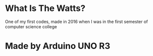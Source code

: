 # What Is The Watts?
One of my first codes, made in 2016 when I was in the first semester of computer science college

# Made by Arduino UNO R3
